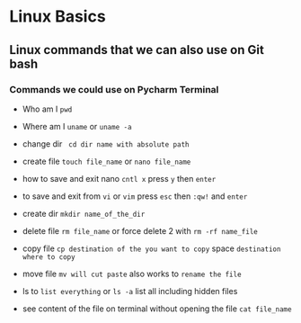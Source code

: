 # Linux Basics
## Linux commands that we can also use on Git bash
### Commands we could use on Pycharm Terminal

- Who am I `pwd`
- Where am I `uname` or `uname -a`
- change dir ` cd dir name with absolute path`
- create file `touch file_name` or `nano file_name`
- how to save and exit nano `cntl x` press `y` then `enter`
- to save and exit from `vi` or `vim` press `esc` then `:qw!` and `enter`  

- create dir `mkdir name_of_the_dir`
- delete file `rm file_name` or force delete 2 with `rm -rf name_file`
- copy file `cp destination of the you want to copy` space `destination where to copy`
- move file `mv will cut paste` also works to `rename the file`
- ls to `list everything` or `ls -a` list all including hidden files
- see content of the file on terminal without opening the file `cat file_name`